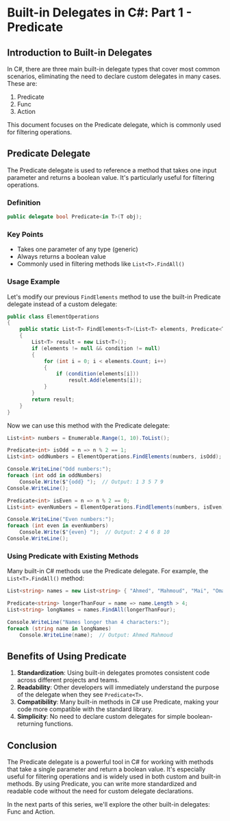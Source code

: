 # Built-in Delegates in C#: Part 1 - Predicate

## Introduction to Built-in Delegates

In C#, there are three main built-in delegate types that cover most common scenarios, eliminating the need to declare custom delegates in many cases. These are:

1. Predicate
2. Func
3. Action

This document focuses on the Predicate delegate, which is commonly used for filtering operations.

## Predicate Delegate

The Predicate delegate is used to reference a method that takes one input parameter and returns a boolean value. It's particularly useful for filtering operations.

### Definition

```csharp
public delegate bool Predicate<in T>(T obj);
```

### Key Points

- Takes one parameter of any type (generic)
- Always returns a boolean value
- Commonly used in filtering methods like `List<T>.FindAll()`

### Usage Example

Let's modify our previous `FindElements` method to use the built-in Predicate delegate instead of a custom delegate:

```csharp
public class ElementOperations
{
    public static List<T> FindElements<T>(List<T> elements, Predicate<T> condition)
    {
        List<T> result = new List<T>();
        if (elements != null && condition != null)
        {
            for (int i = 0; i < elements.Count; i++)
            {
                if (condition(elements[i]))
                    result.Add(elements[i]);
            }
        }
        return result;
    }
}
```

Now we can use this method with the Predicate delegate:

```csharp
List<int> numbers = Enumerable.Range(1, 10).ToList();

Predicate<int> isOdd = n => n % 2 == 1;
List<int> oddNumbers = ElementOperations.FindElements(numbers, isOdd);

Console.WriteLine("Odd numbers:");
foreach (int odd in oddNumbers)
    Console.Write($"{odd} ");  // Output: 1 3 5 7 9
Console.WriteLine();

Predicate<int> isEven = n => n % 2 == 0;
List<int> evenNumbers = ElementOperations.FindElements(numbers, isEven);

Console.WriteLine("Even numbers:");
foreach (int even in evenNumbers)
    Console.Write($"{even} ");  // Output: 2 4 6 8 10
Console.WriteLine();
```

### Using Predicate with Existing Methods

Many built-in C# methods use the Predicate delegate. For example, the `List<T>.FindAll()` method:

```csharp
List<string> names = new List<string> { "Ahmed", "Mahmoud", "Mai", "Omar", "Ali" };

Predicate<string> longerThanFour = name => name.Length > 4;
List<string> longNames = names.FindAll(longerThanFour);

Console.WriteLine("Names longer than 4 characters:");
foreach (string name in longNames)
    Console.WriteLine(name);  // Output: Ahmed Mahmoud
```

## Benefits of Using Predicate

1. **Standardization**: Using built-in delegates promotes consistent code across different projects and teams.
2. **Readability**: Other developers will immediately understand the purpose of the delegate when they see `Predicate<T>`.
3. **Compatibility**: Many built-in methods in C# use Predicate, making your code more compatible with the standard library.
4. **Simplicity**: No need to declare custom delegates for simple boolean-returning functions.

## Conclusion

The Predicate delegate is a powerful tool in C# for working with methods that take a single parameter and return a boolean value. It's especially useful for filtering operations and is widely used in both custom and built-in methods. By using Predicate, you can write more standardized and readable code without the need for custom delegate declarations.

In the next parts of this series, we'll explore the other built-in delegates: Func and Action.
